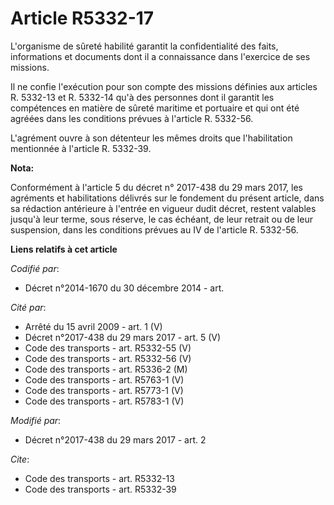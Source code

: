 # Article R5332-17

L'organisme de sûreté habilité garantit la confidentialité des faits, informations et documents dont il a connaissance dans
l'exercice de ses missions. 

Il ne confie l'exécution pour son compte des missions définies aux articles R. 5332-13 et R. 5332-14 qu'à des personnes dont
il garantit les compétences en matière de sûreté maritime et portuaire et qui ont été agréées dans les conditions prévues à
l'article R. 5332-56. 

L'agrément ouvre à son détenteur les mêmes droits que l'habilitation mentionnée à l'article R. 5332-39.

**Nota:**

Conformément à l'article 5 du décret n° 2017-438 du 29 mars 2017, les agréments et habilitations délivrés sur le fondement du
présent article, dans sa rédaction antérieure à l'entrée en vigueur dudit décret, restent valables jusqu'à leur terme, sous
réserve, le cas échéant, de leur retrait ou de leur suspension, dans les conditions prévues au IV de l'article R. 5332-56.

**Liens relatifs à cet article**

_Codifié par_:

  - Décret n°2014-1670 du 30 décembre 2014 - art.

_Cité par_:

  - Arrêté du 15 avril 2009 - art. 1 (V)
  - Décret n°2017-438 du 29 mars 2017 - art. 5 (V)
  - Code des transports - art. R5332-55 (V)
  - Code des transports - art. R5332-56 (V)
  - Code des transports - art. R5336-2 (M)
  - Code des transports - art. R5763-1 (V)
  - Code des transports - art. R5773-1 (V)
  - Code des transports - art. R5783-1 (V)

_Modifié par_:

  - Décret n°2017-438 du 29 mars 2017 - art. 2

_Cite_:

  - Code des transports - art. R5332-13
  - Code des transports - art. R5332-39
